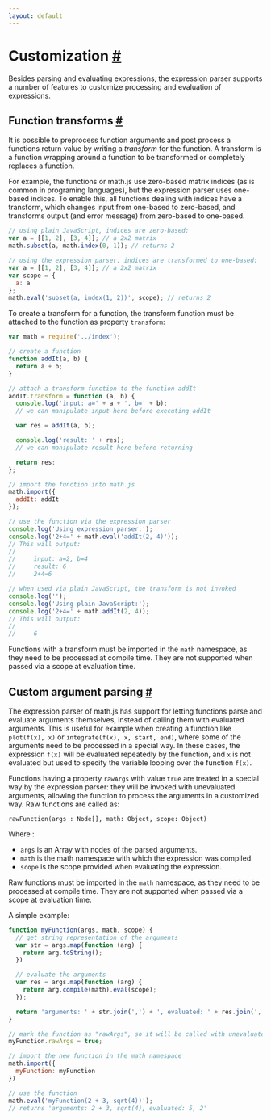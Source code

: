 ```yaml
---
layout: default
---
```


<h1 id="customization">Customization <a href="#customization" title="Permalink">#</a></h1>

Besides parsing and evaluating expressions, the expression parser supports
a number of features to customize processing and evaluation of expressions.

<h2 id="function-transforms">Function transforms <a href="#function-transforms" title="Permalink">#</a></h2>

It is possible to preprocess function arguments and post process a functions
return value by writing a *transform* for the function. A transform is a
function wrapping around a function to be transformed or completely replaces
a function.

For example, the functions or math.js use zero-based matrix indices (as is
common in programing languages), but the expression parser uses one-based
indices. To enable this, all functions dealing with indices have a transform,
which changes input from one-based to zero-based, and transforms output (and
error message) from zero-based to one-based.

```js
// using plain JavaScript, indices are zero-based:
var a = [[1, 2], [3, 4]]; // a 2x2 matrix
math.subset(a, math.index(0, 1)); // returns 2

// using the expression parser, indices are transformed to one-based:
var a = [[1, 2], [3, 4]]; // a 2x2 matrix
var scope = {
  a: a
};
math.eval('subset(a, index(1, 2))', scope); // returns 2
```

To create a transform for a function, the transform function must be attached
to the function as property `transform`:

```js
var math = require('../index');

// create a function
function addIt(a, b) {
  return a + b;
}

// attach a transform function to the function addIt
addIt.transform = function (a, b) {
  console.log('input: a=' + a + ', b=' + b);
  // we can manipulate input here before executing addIt

  var res = addIt(a, b);

  console.log('result: ' + res);
  // we can manipulate result here before returning

  return res;
};

// import the function into math.js
math.import({
  addIt: addIt
});

// use the function via the expression parser
console.log('Using expression parser:');
console.log('2+4=' + math.eval('addIt(2, 4)'));
// This will output:
//
//     input: a=2, b=4
//     result: 6
//     2+4=6

// when used via plain JavaScript, the transform is not invoked
console.log('');
console.log('Using plain JavaScript:');
console.log('2+4=' + math.addIt(2, 4));
// This will output:
//
//     6
```

Functions with a transform must be imported in the `math` namespace, as they
need to be processed at compile time. They are not supported when passed via a
scope at evaluation time.


<h2 id="custom-argument-parsing">Custom argument parsing <a href="#custom-argument-parsing" title="Permalink">#</a></h2>

The expression parser of math.js has support for letting functions
parse and evaluate arguments themselves, instead of calling them with
evaluated arguments. This is useful for example when creating a function
like `plot(f(x), x)` or `integrate(f(x), x, start, end)`, where some of the
arguments need to be processed in a special way. In these cases, the expression
`f(x)` will be evaluated repeatedly by the function, and `x` is not evaluated
but used to specify the variable looping over the function `f(x)`.

Functions having a property `rawArgs` with value `true` are treated in a special
way by the expression parser: they will be invoked with unevaluated arguments,
allowing the function to process the arguments in a customized way. Raw
functions are called as:

```
rawFunction(args : Node[], math: Object, scope: Object)
```

Where :

- `args` is an Array with nodes of the parsed arguments.
- `math` is the math namespace with which the expression was compiled.
- `scope` is the scope provided when evaluating the expression.

Raw functions must be imported in the `math` namespace, as they need to be
processed at compile time. They are not supported when passed via a scope
at evaluation time.

A simple example:

```js
function myFunction(args, math, scope) {
  // get string representation of the arguments
  var str = args.map(function (arg) {
    return arg.toString();
  })

  // evaluate the arguments
  var res = args.map(function (arg) {
    return arg.compile(math).eval(scope);
  });

  return 'arguments: ' + str.join(',') + ', evaluated: ' + res.join(',');
}

// mark the function as "rawArgs", so it will be called with unevaluated arguments
myFunction.rawArgs = true;

// import the new function in the math namespace
math.import({
  myFunction: myFunction
})

// use the function
math.eval('myFunction(2 + 3, sqrt(4))');
// returns 'arguments: 2 + 3, sqrt(4), evaluated: 5, 2'
```
